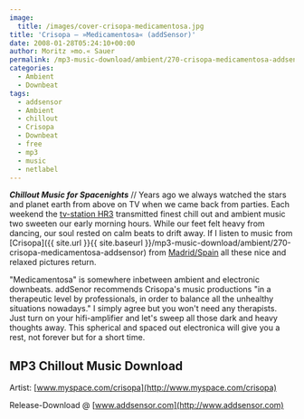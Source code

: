 ```yaml
---
image:
  title: /images/cover-crisopa-medicamentosa.jpg
title: 'Crisopa – »Medicamentosa« (addSensor)'
date: 2008-01-28T05:24:10+00:00
author: Moritz »mo.« Sauer
permalink: /mp3-music-download/ambient/270-crisopa-medicamentosa-addsensor
categories:
  - Ambient
  - Downbeat
tags:
  - addsensor
  - Ambient
  - chillout
  - Crisopa
  - Downbeat
  - free
  - mp3
  - music
  - netlabel
---
```

***Chillout Music for Spacenights*** // Years ago we always watched the stars and planet earth from above on TV when we came back from parties. Each weekend the [tv-station HR3](http://www.br-online.de/wissen-bildung/spacenight/) transmitted finest chill out and ambient music two sweeten our early morning hours. While our feet felt heavy from dancing, our soul rested on calm beats to drift away. If I listen to music from [Crisopa]({{ site.url }}{{ site.baseurl }}/mp3-music-download/ambient/270-crisopa-medicamentosa-addsensor) from [Madrid/Spain](http://maps.google.de/maps?f=q&hl=de&geocode=&time=&date=&ttype=&q=Madrid%2FSpain&ie=UTF8&ll=40.446947,-3.691406&spn=47.599473,92.8125&z=4&iwloc=addr&om=0) all these nice and relaxed pictures return.<!--more-->

<!--adsense-->

"Medicamentosa" is somewhere inbetween ambient and electronic downbeats. addSenor recommends Crisopa's music productions "in a therapeutic level by professionals, in order to balance all the unhealthy situations nowadays." I simply agree but you won't need any therapists. Just turn on your hifi-amplifier and let's sweep all those dark and heavy thoughts away. This spherical and spaced out electronica will give you a rest, not forever but for a short time.

## MP3 Chillout Music Download

Artist: [www.myspace.com/crisopa](http://www.myspace.com/crisopa)
  
Release-Download @ [www.addsensor.com](http://www.addsensor.com)